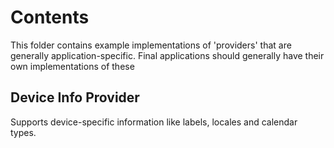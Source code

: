 # Contents

This folder contains example implementations of 'providers' that are generally
application-specific. Final applications should generally have their own
implementations of these


## Device Info Provider

Supports device-specific information like labels, locales and calendar types.